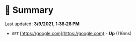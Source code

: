# 📖 Summary
Last updated: **3/9/2021, 1:38:28 PM**

- `GET` [https://google.com](https://google.com) - **Up** (116ms)
